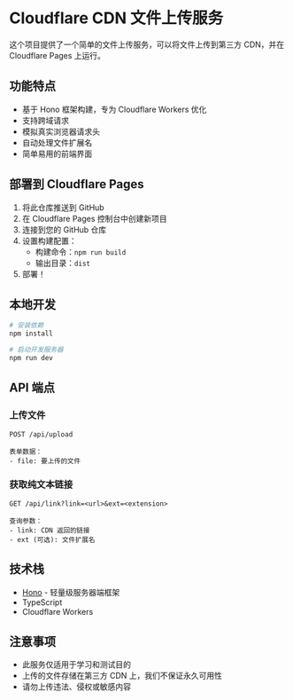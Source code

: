 # Cloudflare CDN 文件上传服务

这个项目提供了一个简单的文件上传服务，可以将文件上传到第三方 CDN，并在 Cloudflare Pages 上运行。

## 功能特点

- 基于 Hono 框架构建，专为 Cloudflare Workers 优化
- 支持跨域请求
- 模拟真实浏览器请求头
- 自动处理文件扩展名
- 简单易用的前端界面

## 部署到 Cloudflare Pages

1. 将此仓库推送到 GitHub
2. 在 Cloudflare Pages 控制台中创建新项目
3. 连接到您的 GitHub 仓库
4. 设置构建配置：
   - 构建命令：`npm run build`
   - 输出目录：`dist`
5. 部署！

## 本地开发

```bash
# 安装依赖
npm install

# 启动开发服务器
npm run dev
```

## API 端点

### 上传文件

```
POST /api/upload

表单数据：
- file: 要上传的文件
```

### 获取纯文本链接

```
GET /api/link?link=<url>&ext=<extension>

查询参数：
- link: CDN 返回的链接
- ext (可选): 文件扩展名
```

## 技术栈

- [Hono](https://hono.dev/) - 轻量级服务器端框架
- TypeScript
- Cloudflare Workers

## 注意事项

- 此服务仅适用于学习和测试目的
- 上传的文件存储在第三方 CDN 上，我们不保证永久可用性
- 请勿上传违法、侵权或敏感内容